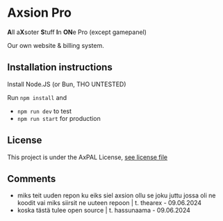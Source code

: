 # Axsion Pro
**A**ll a**X**soter **S**tuff **I**n **ON**e Pro (except gamepanel)

Our own website & billing system.

## Installation instructions
Install Node.JS (or Bun, THO UNTESTED)

Run `npm install` and
- `npm run dev` to test
- `npm run start` for production

## License
This project is under the AxPAL License, [see license file](/LICENSE.md)

## Comments
- miks teit uuden repon ku eiks siel axsion ollu se joku juttu jossa oli ne koodit vai miks siirsit ne uuteen repoon | t. thearex - 09.06.2024
- koska tästä tulee open source | t. hassunaama - 09.06.2024